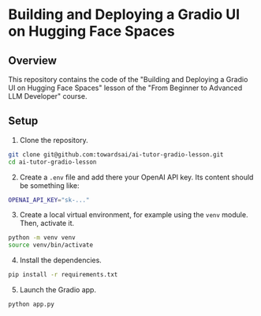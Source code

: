 # Building and Deploying a Gradio UI on Hugging Face Spaces

## Overview

This repository contains the code of the "Building and Deploying a Gradio UI on Hugging Face Spaces" lesson of the "From Beginner to Advanced LLM Developer" course.

## Setup

1. Clone the repository.

```bash
git clone git@github.com:towardsai/ai-tutor-gradio-lesson.git
cd ai-tutor-gradio-lesson
```

2. Create a `.env` file and add there your OpenAI API key. Its content should be something like:

```bash
OPENAI_API_KEY="sk-..."
```

3. Create a local virtual environment, for example using the `venv` module. Then, activate it.

```bash
python -m venv venv
source venv/bin/activate
```

4. Install the dependencies.

```bash
pip install -r requirements.txt
```

5. Launch the Gradio app.

```bash
python app.py
```